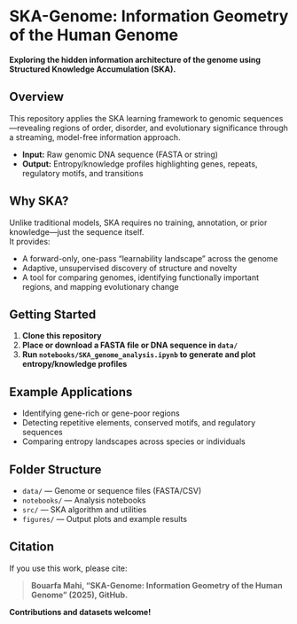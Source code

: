 # SKA-Genome: Information Geometry of the Human Genome

**Exploring the hidden information architecture of the genome using Structured Knowledge Accumulation (SKA).**



## Overview

This repository applies the SKA learning framework to genomic sequences—revealing regions of order, disorder, and evolutionary significance through a streaming, model-free information approach.

- **Input:** Raw genomic DNA sequence (FASTA or string)
- **Output:** Entropy/knowledge profiles highlighting genes, repeats, regulatory motifs, and transitions



## Why SKA?

Unlike traditional models, SKA requires no training, annotation, or prior knowledge—just the sequence itself.  
It provides:
- A forward-only, one-pass “learnability landscape” across the genome
- Adaptive, unsupervised discovery of structure and novelty
- A tool for comparing genomes, identifying functionally important regions, and mapping evolutionary change



## Getting Started

1. **Clone this repository**
2. **Place or download a FASTA file or DNA sequence in `data/`**
3. **Run `notebooks/SKA_genome_analysis.ipynb` to generate and plot entropy/knowledge profiles**



## Example Applications

- Identifying gene-rich or gene-poor regions
- Detecting repetitive elements, conserved motifs, and regulatory sequences
- Comparing entropy landscapes across species or individuals



## Folder Structure

- `data/` — Genome or sequence files (FASTA/CSV)
- `notebooks/` — Analysis notebooks
- `src/` — SKA algorithm and utilities
- `figures/` — Output plots and example results



## Citation

If you use this work, please cite:  
> **Bouarfa Mahi, “SKA-Genome: Information Geometry of the Human Genome” (2025), GitHub.**



**Contributions and datasets welcome!**


